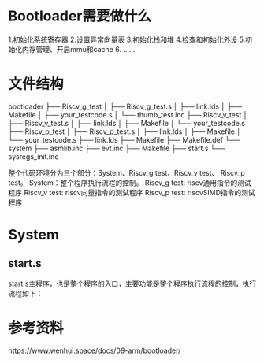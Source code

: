 # Bootloader需要做什么
1.初始化系统寄存器
2.设置异常向量表
3.初始化栈和堆
4.检查和初始化外设
5.初始化内存管理、开启mmu和cache
6. ......

# 文件结构
bootloader
├── Riscv_g_test
│   ├── Riscv_g_test.s
│   ├── link.lds
│   ├── Makefile
│   ├── your_testcode.s
│   └── thumb_test.inc
├── Riscv_v_test
│   ├── Riscv_v_test.s
│   ├── link.lds
│   ├── Makefile
│   └── your_testcode.s
├── Riscv_p_test
│   ├── Riscv_p_test.s
│   ├── link.lds
│   ├── Makefile
│   └── your_testcode.s
├── link.lds
├── Makefile
├── Makefile.def
└── system
    ├── asmlib.inc
    ├── evt.inc
    ├── Makefile
    ├── start.s
    └── sysregs_init.inc

整个代码环境分为三个部分：System、Riscv_g test、Riscv_v test、 Riscv_p test。
System：整个程序执行流程的控制。
Riscv_g test: riscv通用指令的测试程序
Riscv_v test: riscv向量指令的测试程序
Riscv_p test: riscvSIMD指令的测试程序

# System
## start.s
start.s主程序，也是整个程序的入口，主要功能是整个程序执行流程的控制，执行流程如下：


# 参考资料
https://www.wenhui.space/docs/09-arm/bootloader/
